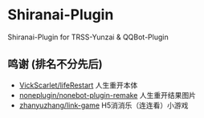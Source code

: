 # Shiranai-Plugin
Shiranai-Plugin for TRSS-Yunzai & QQBot-Plugin

## 鸣谢 (排名不分先后)

- [VickScarlet/lifeRestart](https://github.com/VickScarlet/lifeRestart) 人生重开本体
- [noneplugin/nonebot-plugin-remake](https://github.com/noneplugin/nonebot-plugin-remake) 人生重开结果图片
- [zhanyuzhang/link-game](https://github.com/zhanyuzhang/link-game) H5消消乐（连连看）小游戏
